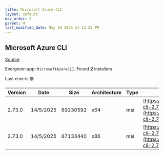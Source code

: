 ```yaml
---
title: Microsoft Azure CLI
layout: default
nav_order: 2
parent: M
last_modified_date: May 19 2025 at 12:22 PM
---
```


## Microsoft Azure CLI

[Source](https://learn.microsoft.com/en-au/cli/azure/)

Evergreen app: `MicrosoftAzureCLI`. Found **2** installers.

Last check: 🟢

| Version | Date      | Size     | Architecture | Type | URI                                                                                                                                          |
| ------- | --------- | -------- | ------------ | ---- | -------------------------------------------------------------------------------------------------------------------------------------------- |
| 2.73.0  | 14/5/2025 | 69230592 | x64          | msi  | [https://azcliprod.blob.core.windows.net/msi/azure-cli-2.73.0-x64.msi](https://azcliprod.blob.core.windows.net/msi/azure-cli-2.73.0-x64.msi) |
| 2.73.0  | 14/5/2025 | 67133440 | x86          | msi  | [https://azcliprod.blob.core.windows.net/msi/azure-cli-2.73.0.msi](https://azcliprod.blob.core.windows.net/msi/azure-cli-2.73.0.msi)         |
